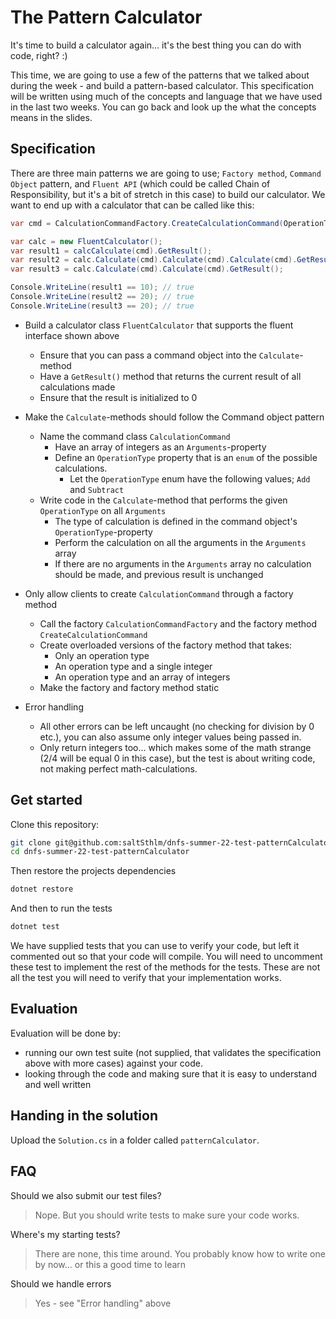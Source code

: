 # The Pattern Calculator

It's time to build a calculator again... it's the best thing you can do with code, right? :)

This time, we are going to use a few of the patterns that we talked about during the week - and build a pattern-based calculator. This specification will be written using much of the concepts and language that we have used in the last two weeks. You can go back and look up the what the concepts means in the slides.

## Specification

There are three main patterns we are going to use; `Factory method`, `Command Object` pattern, and `Fluent API` (which could be called Chain of Responsibility, but it's a bit of stretch in this case) to build our calculator. We want to end up with a calculator that can be called like this:

```c#
var cmd = CalculationCommandFactory.CreateCalculationCommand(OperationType.Add, new[] { 1, 2, 3, 4 });

var calc = new FluentCalculator();
var result1 = calcCalculate(cmd).GetResult();
var result2 = calc.Calculate(cmd).Calculate(cmd).Calculate(cmd).GetResult();
var result3 = calc.Calculate(cmd).Calculate(cmd).GetResult();

Console.WriteLine(result1 == 10); // true
Console.WriteLine(result2 == 20); // true
Console.WriteLine(result3 == 20); // true
```

- Build a calculator class `FluentCalculator` that supports the fluent interface shown above

  - Ensure that you can pass a command object into the `Calculate`-method
  - Have a `GetResult()` method that returns the current result of all calculations made
  - Ensure that the result is initialized to 0

- Make the `Calculate`-methods should follow the Command object pattern

  - Name the command class `CalculationCommand`
    - Have an array of integers as an `Arguments`-property
    - Define an `OperationType` property that is an `enum` of the possible calculations.
      - Let the `OperationType` enum have the following values; `Add` and `Subtract`
  - Write code in the `Calculate`-method that performs the given `OperationType` on all `Arguments`
    - The type of calculation is defined in the command object's `OperationType`-property
    - Perform the calculation on all the arguments in the `Arguments` array
    - If there are no arguments in the `Arguments` array no calculation should be made, and previous result is unchanged

- Only allow clients to create `CalculationCommand` through a factory method

  - Call the factory `CalculationCommandFactory` and the factory method `CreateCalculationCommand`
  - Create overloaded versions of the factory method that takes:
    - Only an operation type
    - An operation type and a single integer
    - An operation type and an array of integers
  - Make the factory and factory method static

- Error handling
  - All other errors can be left uncaught (no checking for division by 0 etc.), you can also assume only integer values being passed in.
  - Only return integers too... which makes some of the math strange (2/4 will be equal 0 in this case), but the test is about writing code, not making perfect math-calculations.

## Get started

Clone this repository:

```bash
git clone git@github.com:saltSthlm/dnfs-summer-22-test-patternCalculator.git
cd dnfs-summer-22-test-patternCalculator
```

Then restore the projects dependencies

```bash
dotnet restore
```

And then to run the tests

```bash
dotnet test
```

We have supplied tests that you can use to verify your code, but left it commented out so that your code will compile. You will need to uncomment these test to implement the rest of the methods for the tests. These are not all the test you will need to verify that your implementation works.

## Evaluation

Evaluation will be done by:

- running our own test suite (not supplied, that validates the specification above with more cases) against your code.
- looking through the code and making sure that it is easy to understand and well written

## Handing in the solution

Upload the `Solution.cs` in a folder called `patternCalculator`.

## FAQ

Should we also submit our test files?

> Nope. But you should write tests to make sure your code works.

Where's my starting tests?

> There are none, this time around. You probably know how to write one by now... or this a good time to learn

Should we handle errors

> Yes - see "Error handling" above
